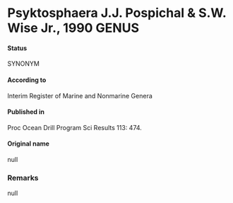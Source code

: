 Psyktosphaera J.J. Pospichal & S.W. Wise Jr., 1990 GENUS
=======

#### Status
SYNONYM

#### According to
Interim Register of Marine and Nonmarine Genera

#### Published in
Proc Ocean Drill Program Sci Results 113: 474.

#### Original name
null

### Remarks
null